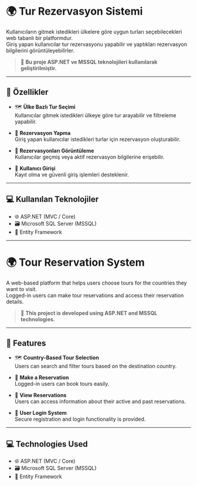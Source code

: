 # 🌍 Tur Rezervasyon Sistemi

Kullanıcıların gitmek istedikleri ülkelere göre uygun turları seçebilecekleri web tabanlı bir platformdur.  
Giriş yapan kullanıcılar tur rezervasyonu yapabilir ve yaptıkları rezervasyon bilgilerini görüntüleyebilirler.

> 🔧 **Bu proje ASP.NET ve MSSQL teknolojileri kullanılarak geliştirilmiştir.**

---

## 🧩 Özellikler

- 🗺️ **Ülke Bazlı Tur Seçimi**  
  Kullanıcılar gitmek istedikleri ülkeye göre tur arayabilir ve filtreleme yapabilir.

- 📝 **Rezervasyon Yapma**  
  Giriş yapan kullanıcılar istedikleri turlar için rezervasyon oluşturabilir.

- 📄 **Rezervasyonları Görüntüleme**  
  Kullanıcılar geçmiş veya aktif rezervasyon bilgilerine erişebilir.

- 🔐 **Kullanıcı Girişi**  
  Kayıt olma ve güvenli giriş işlemleri desteklenir.

---

## 💻 Kullanılan Teknolojiler

- 🌐 ASP.NET (MVC / Core)
- 🗃️ Microsoft SQL Server (MSSQL)
- 🧩 Entity Framework

---

# 🌍 Tour Reservation System

A web-based platform that helps users choose tours for the countries they want to visit.  
Logged-in users can make tour reservations and access their reservation details.

> 🔧 **This project is developed using ASP.NET and MSSQL technologies.**

---

## 🧩 Features

- 🗺️ **Country-Based Tour Selection**  
  Users can search and filter tours based on the destination country.

- 📝 **Make a Reservation**  
  Logged-in users can book tours easily.

- 📄 **View Reservations**  
  Users can access information about their active and past reservations.

- 🔐 **User Login System**  
  Secure registration and login functionality is provided.

---

## 💻 Technologies Used

- 🌐 ASP.NET (MVC / Core)
- 🗃️ Microsoft SQL Server (MSSQL)
- 🧩 Entity Framework
